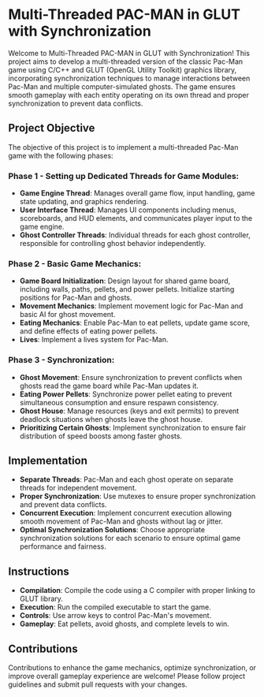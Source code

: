 # Multi-Threaded PAC-MAN in GLUT with Synchronization

Welcome to Multi-Threaded PAC-MAN in GLUT with Synchronization! This project aims to develop a multi-threaded version of the classic Pac-Man game using C/C++ and GLUT (OpenGL Utility Toolkit) graphics library, incorporating synchronization techniques to manage interactions between Pac-Man and multiple computer-simulated ghosts. The game ensures smooth gameplay with each entity operating on its own thread and proper synchronization to prevent data conflicts.

## Project Objective

The objective of this project is to implement a multi-threaded Pac-Man game with the following phases:

### Phase 1 - Setting up Dedicated Threads for Game Modules:
- **Game Engine Thread**: Manages overall game flow, input handling, game state updating, and graphics rendering.
- **User Interface Thread**: Manages UI components including menus, scoreboards, and HUD elements, and communicates player input to the game engine.
- **Ghost Controller Threads**: Individual threads for each ghost controller, responsible for controlling ghost behavior independently.

### Phase 2 - Basic Game Mechanics:
- **Game Board Initialization**: Design layout for shared game board, including walls, paths, pellets, and power pellets. Initialize starting positions for Pac-Man and ghosts.
- **Movement Mechanics**: Implement movement logic for Pac-Man and basic AI for ghost movement.
- **Eating Mechanics**: Enable Pac-Man to eat pellets, update game score, and define effects of eating power pellets.
- **Lives**: Implement a lives system for Pac-Man.

### Phase 3 - Synchronization:
- **Ghost Movement**: Ensure synchronization to prevent conflicts when ghosts read the game board while Pac-Man updates it.
- **Eating Power Pellets**: Synchronize power pellet eating to prevent simultaneous consumption and ensure respawn consistency.
- **Ghost House**: Manage resources (keys and exit permits) to prevent deadlock situations when ghosts leave the ghost house.
- **Prioritizing Certain Ghosts**: Implement synchronization to ensure fair distribution of speed boosts among faster ghosts.

## Implementation

- **Separate Threads**: Pac-Man and each ghost operate on separate threads for independent movement.
- **Proper Synchronization**: Use mutexes to ensure proper synchronization and prevent data conflicts.
- **Concurrent Execution**: Implement concurrent execution allowing smooth movement of Pac-Man and ghosts without lag or jitter.
- **Optimal Synchronization Solutions**: Choose appropriate synchronization solutions for each scenario to ensure optimal game performance and fairness.

## Instructions

- **Compilation**: Compile the code using a C compiler with proper linking to GLUT library.
- **Execution**: Run the compiled executable to start the game.
- **Controls**: Use arrow keys to control Pac-Man's movement.
- **Gameplay**: Eat pellets, avoid ghosts, and complete levels to win.

## Contributions

Contributions to enhance the game mechanics, optimize synchronization, or improve overall gameplay experience are welcome! Please follow project guidelines and submit pull requests with your changes.
